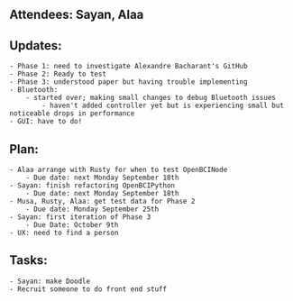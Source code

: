 ## Attendees: Sayan, Alaa

## Updates:
    - Phase 1: need to investigate Alexandre Bacharant's GitHub
    - Phase 2: Ready to test
    - Phase 3: understood paper but having trouble implementing
    - Bluetooth:
        - started over; making small changes to debug Bluetooth issues
            - haven't added controller yet but is experiencing small but noticeable drops in performance
    - GUI: have to do!

## Plan:
    - Alaa arrange with Rusty for when to test OpenBCINode
        - Due date: next Monday September 18th
    - Sayan: finish refactoring OpenBCIPython
        - Due date: next Monday September 18th
    - Musa, Rusty, Alaa: get test data for Phase 2
        - Due date: Monday September 25th
    - Sayan: first iteration of Phase 3
        - Due Date: October 9th
    - UX: need to find a person

## Tasks:
    - Sayan: make Doodle
    - Recruit someone to do front end stuff